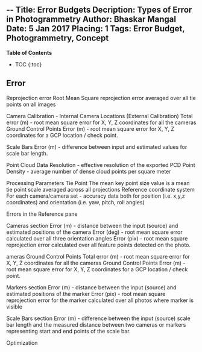 --
Title: Error Budgets
Decription: Types of Error in Photogrammetry
Author: Bhaskar Mangal
Date: 5 Jan 2017
Placing: 1
Tags: Error Budget, Photogrammetry, Concept
---

**Table of Contents**
* TOC
{:toc}


## Error
Reprojection error
Root Mean Square reprojection error averaged over all tie points on all images

Camera Calibration - Internal
Camera Locations (External Calibration)
Total error (m) - root mean square error for X, Y, Z coordinates for all the cameras
Ground Control Points
Error (m) - root mean square error for X, Y, Z coordinates for a GCP location / check point.

Scale Bars
Error (m) - difference between input and estimated values for scale bar length.

Point Cloud Data
Resolution - effective resolution of the exported PCD
Point Density - average number of dense cloud points per square meter

Processing Parameters
Tie Point
The mean key point size value is a mean tie point scale averaged across all projections
Reference coordinate system
For each camera/camera set - accuracy data both for position (i.e. x,y,z coordinates) and orientation (i.e. yaw, pitch, roll angles)

Errors in the Reference pane

Cameras section
Error (m) - distance between the input (source) and estimated positions of the camera
Error (deg) - root mean square error calculated over all three orientation angles
Error (pix) - root mean square reprojection error calculated over all feature points detected on the photo.

ameras Ground Control Points
Total error (m) - root mean square error for X, Y, Z coordinates for all the cameras Ground Control Points
Error (m) - root mean square error for X, Y, Z coordinates for a GCP location / check point.


Markers section
Error (m) - distance between the input (source) and estimated positions of the marker
Error (pix) - root mean square reprojection error for the marker calculated over all photos where marker is visible

Scale Bars section
Error (m) - difference between the input (source) scale bar length and the measured distance between two cameras or markers representing start and end points of the scale bar.

Optimization
